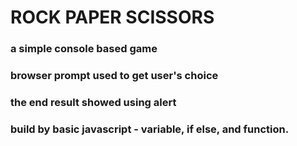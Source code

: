 # ROCK PAPER SCISSORS
### a simple console based game
### browser prompt used to get user's choice
### the end result showed using alert 
### build by basic javascript - variable, if else, and function.
